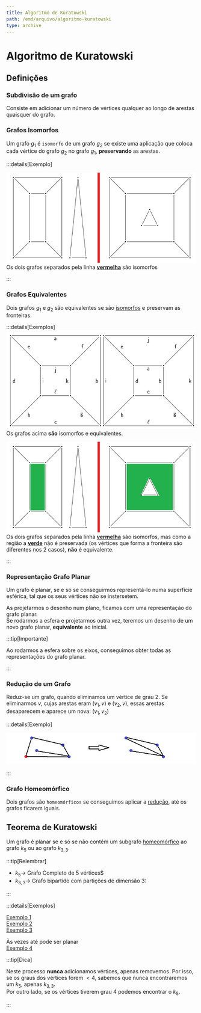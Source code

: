 ```yaml
---
title: Algoritmo de Kuratowski
path: /emd/arquivo/algoritmo-kuratowski
type: archive
---
```


# Algoritmo de Kuratowski

## Definições

### Subdivisão de um grafo

Consiste em adicionar um número de vértices qualquer ao longo de arestas quaisquer do grafo.

### Grafos Isomorfos

Um grafo $g_1$ é `isomorfo` de um grafo $g_2$ se existe uma aplicação que coloca cada vértice do grafo $g_2$ no grafo $g_1$, **preservando** as arestas.

:::details[Exemplo]

![Iso 2](./assets/0015-iso2.png#dark=3)
Os dois grafos separados pela linha [**vermelha**](color:red) são isomorfos

:::

### Grafos Equivalentes

Dois grafos $g_1$ e $g_2$ são equivalentes se são [isomorfos](#grafos-isomorfos) e preservam as fronteiras.

:::details[Exemplos]
![Iso 1](./assets/0015-iso1.png#dark=3)
Os grafos acima **são** isomorfos e equivalentes.

![Iso 3](./assets/0015-iso3.png#dark=3)
Os dois grafos separados pela linha [**vermelha**](color:red) são isomorfos, mas como a região a [**verde**](color:green) não é preservada (os vértices que forma a fronteira são diferentes nos $2$ casos), **não** é equivalente.

:::

### Representação Grafo Planar

Um grafo é planar, se e só se conseguirmos representá-lo numa superfície esférica, tal que os seus vértices não se instersetem.

As projetarmos o desenho num plano, ficamos com uma representação do grafo planar.  
Se rodarmos a esfera e projetarmos outra vez, teremos um desenho de um novo grafo planar, **equivalente** ao inicial.

:::tip[Importante]

Ao rodarmos a esfera sobre os eixos, conseguimos obter todas as representações do grafo planar.

:::

### Redução de um Grafo

Reduz-se um grafo, quando eliminamos um vértice de grau $2$. Se eliminarmos $v$, cujas arestas eram $(v_1,v)$ e $(v_2,v)$, essas arestas desaparecem e aparece um nova: $(v_1,v_2)$

:::details[Exemplo]

![Redux](./assets/0015-rudux.png#dark=3)

:::

### Grafo Homeomórfico

Dois grafos são `homeomórficos` se conseguimos aplicar a [redução](#reducao-de-um-grafo), até os grafos ficarem iguais.

## Teorema de Kuratowski

Um grafo é planar se e só se não contém um subgrafo [homeomórfico](#grafo-homeomprfico) ao grafo $k_5$ ou ao grafo $k_{3,3}$.

:::tip[Relembrar]

- $k_5 \rightarrow$ Grafo Completo de 5 vértices$
- $k_{3,3} \rightarrow$ Grafo bipartido com partições de dimensão $3:$

:::

:::details[Exemplos]

[Exemplo 1](https://drive.google.com/file/d/1N00Xc6ZTKlHMUEKwYnozJfqfFFEKPquR/view?usp=sharing)  
[Exemplo 2](https://drive.google.com/file/d/101Liu2OFZ6Zm9SFTWpOiDcP3H819gHSd/view?usp=sharing)  
[Exemplo 3](https://drive.google.com/file/d/1Ds7Xlangw52GGa9yEFq43xskowHwCWv6/view?usp=sharing)

Às vezes até pode ser planar  
[Exemplo 4](https://drive.google.com/file/d/1QV1qUBEihX2TbSr8s_Xte3N7TsqJ1G2k/view?usp=sharing)

:::tip[Dica]

Neste processo **nunca** adicionamos vértices, apenas removemos. Por isso, se os graus dos vértices forem $<4$, sabemos que nunca encontraremos um $k_5$, apenas $k_{3,3}$.  
Por outro lado, se os vértices tiverem grau $4$ podemos encontrar o $k_5$.

:::
